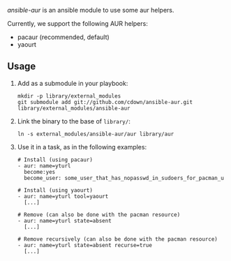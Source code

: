 *ansible-aur* is an ansible module to use some aur helpers.

Currently, we support the following AUR helpers:

- pacaur (recommended, default)
- yaourt

## Usage

1. Add as a submodule in your playbook:

   ```
   mkdir -p library/external_modules
   git submodule add git://github.com/cdown/ansible-aur.git library/external_modules/ansible-aur
   ```


2. Link the binary to the base of `library/`:

   ```
   ln -s external_modules/ansible-aur/aur library/aur
   ```

3. Use it in a task, as in the following examples:

   ```
   # Install (using pacaur)
   - aur: name=yturl
     become:yes
     become_user: some_user_that_has_nopasswd_in_sudoers_for_pacman_u

   # Install (using yaourt)
   - aur: name=yturl tool=yaourt
     [...]

   # Remove (can also be done with the pacman resource)
   - aur: name=yturl state=absent
     [...]

   # Remove recursively (can also be done with the pacman resource)
   - aur: name=yturl state=absent recurse=true
     [...]
   ```
